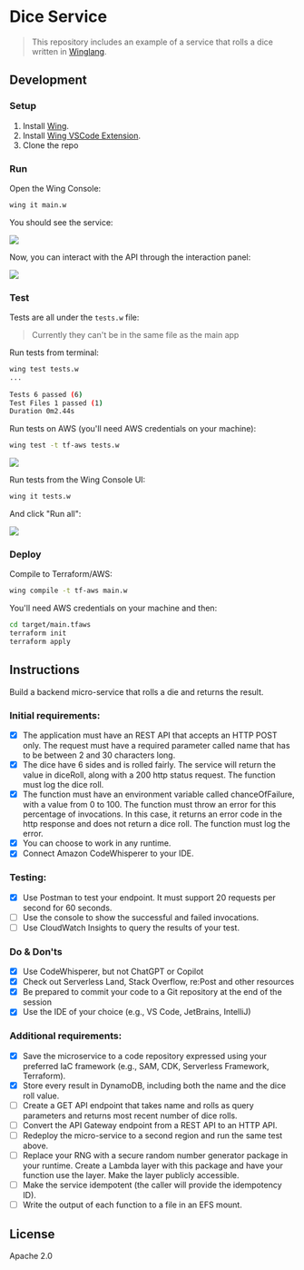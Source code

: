 # Dice Service

> This repository includes an example of a service that rolls a dice written in
> [Winglang](https://winglang.io).

## Development

### Setup

1. Install [Wing](https://www.winglang.io/docs/start-here/installation).
1. Install [Wing VSCode Extension](https://marketplace.visualstudio.com/items?itemName=Monada.vscode-wing).
1. Clone the repo

### Run

Open the Wing Console:

```sh
wing it main.w
```

You should see the service:

![](./images/map.png)

Now, you can interact with the API through the interaction panel:

![](./images/api.png)

### Test

Tests are all under the `tests.w` file:

> Currently they can't be in the same file as the main app

Run tests from terminal:

```sh
wing test tests.w
...
 
Tests 6 passed (6)
Test Files 1 passed (1)
Duration 0m2.44s
```

Run tests on AWS (you'll need AWS credentials on your machine):

```sh
wing test -t tf-aws tests.w
```

![](./images/cloud-test.png)

Run tests from the Wing Console UI:

```sh
wing it tests.w
```

And click "Run all":

![](./images/tests.png)

### Deploy

Compile to Terraform/AWS:

```sh
wing compile -t tf-aws main.w
```

You'll need AWS credentials on your machine and then:

```sh
cd target/main.tfaws
terraform init
terraform apply
```

## Instructions

Build a backend micro-service that rolls a die and returns the result. 

### Initial requirements:
- [x] The application must have an REST API that accepts an HTTP POST only. The request must have a
  required parameter called name that has to be between 2 and 30 characters long.
- [x] The dice have 6 sides and is rolled fairly. The service will return the value in diceRoll, along
  with a 200 http status request. The function must log the dice roll.
- [x] The function must have an environment variable called chanceOfFailure, with a value from 0 to 100.
  The function must throw an error for this percentage of invocations. In this case, it returns an
  error code in the http response and does not return a dice roll. The function must log the error.
- [x] You can choose to work in any runtime.
- [x] Connect Amazon CodeWhisperer to your IDE.

### Testing:
- [x] Use Postman to test your endpoint. It must support 20 requests per second for 60 seconds.
- [ ] Use the console to show the successful and failed invocations.
- [ ] Use CloudWatch Insights to query the results of your test.

### Do & Don'ts
- [x] Use CodeWhisperer, but not ChatGPT or Copilot
- [x] Check out Serverless Land, Stack Overflow, re:Post and other resources
- [x] Be prepared to commit your code to a Git repository at the end of the session
- [x] Use the IDE of your choice (e.g., VS Code, JetBrains, IntelliJ)

### Additional requirements:
- [x] Save the microservice to a code repository expressed using your preferred IaC framework (e.g.,
      SAM, CDK, Serverless Framework, Terraform).
- [x] Store every result in DynamoDB, including both the name and the dice roll value.
- [ ] Create a GET API endpoint that takes name and rolls as query parameters and returns most recent
      number of dice rolls.
- [ ] Convert the API Gateway endpoint from a REST API to an HTTP API.
- [ ] Redeploy the micro-service to a second region and run the same test above.
- [ ] Replace your RNG with a secure random number generator package in your runtime. Create a
      Lambda layer with this package and have your function use the layer. Make the layer publicly
      accessible.
- [ ] Make the service idempotent (the caller will provide the idempotency ID).
- [ ] Write the output of each function to a file in an EFS mount.

## License

Apache 2.0